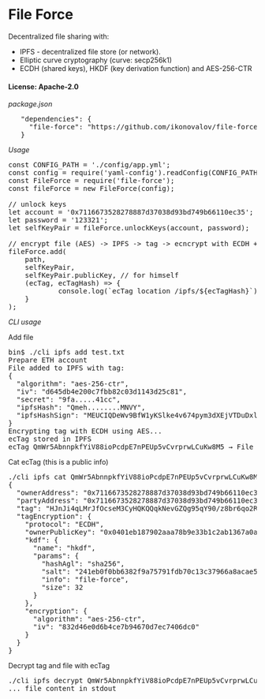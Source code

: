 # File Force

Decentralized file sharing with:
* IPFS - decentralized file store (or network).
* Elliptic curve cryptography (curve: secp256k1)
* ECDH (shared keys), HKDF (key derivation function) and AES-256-CTR

#### License: Apache-2.0

_package.json_
<pre>
   "dependencies": {
     "file-force": "https://github.com/ikonovalov/file-force.git"
   }
</pre>

_Usage_ 
<pre>
const CONFIG_PATH = './config/app.yml';
const config = require('yaml-config').readConfig(CONFIG_PATH);
const FileForce = require('file-force');
const fileForce = new FileForce(config);

// unlock keys
let account = '0x7116673528278887d37038d93bd749b66110ec35';
let password = '123321';
let selfKeyPair = fileForce.unlockKeys(account, password);

// encrypt file (AES) -> IPFS -> tag -> ecncrypt with ECDH + hKDF + AES -> ecTag -> IPFS
fileForce.add(
    path, 
    selfKeyPair, 
    selfKeyPair.publicKey, // for himself
    (ecTag, ecTagHash) => {
            console.log(`ecTag location /ipfs/${ecTagHash}`);
    }
);
</pre>

_CLI usage_

Add file
<pre>
bin$ ./cli ipfs add test.txt
Prepare ETH account
File added to IPFS with tag:
{
  "algorithm": "aes-256-ctr",
  "iv": "d645db4e200c7fbb82c03d1143d25c81",
  "secret": "9fa.....41cc",
  "ipfsHash": "Qmeh........MNVY",
  "ipfsHashSign": "MEUCIQDeWv9BfW1yKSlke4v674pym3dXEjVTDuDxlOG45CYf3gIgIE+quJboOChlQ5U1Y5JvrK96TbPF26aQ+GPAymFIMOE="
}
Encrypting tag with ECDH using AES...
ecTag stored in IPFS
ecTag QmWr5AbnnpkfYiV88ioPcdpE7nPEUp5vCvrprwLCuKw8M5 → File Qmeh9DfGVyScvdMG8zW8hoJF9RWwY4gP55fwwTQLoYMNVY
</pre>

Cat ecTag (this is a public info)
<pre>
./cli ipfs cat QmWr5AbnnpkfYiV88ioPcdpE7nPEUp5vCvrprwLCuKw8M5 | jq
{
  "ownerAddress": "0x7116673528278887d37038d93bd749b66110ec35",
  "partyAddress": "0x7116673528278887d37038d93bd749b66110ec35",
  "tag": "HJnJi4qLMrJfOcseM3CyHQKQQqkNevGZQg95qY90/z8br6qo2RfdqDPTlhf3NC+MQ3kdHdEVhjnai//cqxa97qqONaEIrUCDp2SI8ZwKm594qnA/U7QVUcvDTY+GK5nDZ8gFvjQhWTj1RBigdYyknz8wHMI6WlAVrNMle5yZHJEOH+P6611dSU1oATtyPZz8EJ3tlmd4RJGgU0ySW2bnA/JpRrD7fUvgLif2uVo7xFaA1wE65KqmQe7P908rgzkrg4fPueWleDmmXyAN+haSXsfLSHNwaEey9V6JQTczNuevIuXh6BL4me0BGeq+368eb4Eq1wf/IPK89Me+WyWK2wBYtB+i+FRgXeS4Iq8E4iHbAjO0FAxoU1D3X6swoFsj6W40xV6TACVs9khP9rYT/1dfzJk0+vAsD07RVto=",
  "tagEncryption": {
    "protocol": "ECDH",
    "ownerPublicKey": "0x0401eb187902aaa78b9e33b1c2ab1367a0af14c71ed8a0c8e81d1cc5abd80c0c2d54a92af2ca02909d25bbb662b4039d1c9240924c6442921942849f31c4c31adc",
    "kdf": {
      "name": "hkdf",
      "params": {
        "hashAgl": "sha256",
        "salt": "241eb0f0bb6382f9a75791fdb70c13c37966a8acae56b3a5ea931779e4c8db77",
        "info": "file-force",
        "size": 32
      }
    },
    "encryption": {
      "algorithm": "aes-256-ctr",
      "iv": "832d46e0d6b4ce7b94670d7ec7406dc0"
    }
  }
}
</pre>

Decrypt tag and file with ecTag
<pre>
./cli ipfs decrypt QmWr5AbnnpkfYiV88ioPcdpE7nPEUp5vCvrprwLCuKw8M5
... file content in stdout
</pre>